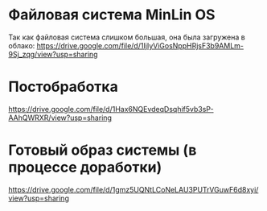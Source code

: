 # Файловая система MinLin OS
Так как файловая система слишком большая, она была загружена в облако: https://drive.google.com/file/d/1IjIyViGosNppHRjsF3b9AMLm-9Sj_zqg/view?usp=sharing

# Постобработка
https://drive.google.com/file/d/1Hax6NQEvdeqDsqhif5vb3sP-AAhQWRXR/view?usp=sharing

# Готовый образ системы (в процессе доработки)
https://drive.google.com/file/d/1gmz5UQNtLCoNeLAU3PUTrVGuwF6d8xyi/view?usp=sharing

